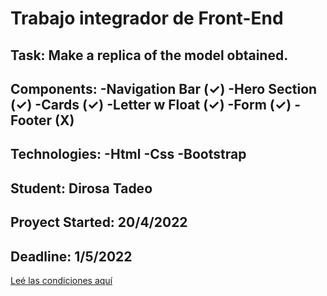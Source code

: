# Trabajo integrador de Front-End

Task:
Make a replica of the model obtained.
----------------------------------------
Components:
-Navigation Bar (✓)
-Hero Section (✓)
-Cards (✓)
-Letter w Float (✓)
-Form (✓)
-Footer (X)
----------------------------------------
Technologies:
-Html
-Css
-Bootstrap
----------------------------------------
Student:
Dirosa Tadeo
----------------------------------------
Proyect Started:
20/4/2022
----------------------------------------
Deadline:
1/5/2022
----------------------------------------

[Leé las condiciones aquí](https://cac2022c1-fullstackjava-22033.github.io/cac-integrador-front-2022c1/enunciado/enunciado.html)